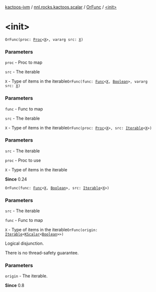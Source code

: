 [kactoos-jvm](../../index.md) / [nnl.rocks.kactoos.scalar](../index.md) / [OrFunc](index.md) / [&lt;init&gt;](./-init-.md)

# &lt;init&gt;

`OrFunc(proc: `[`Proc`](../../nnl.rocks.kactoos/-proc/index.md)`<`[`X`](index.md#X)`>, vararg src: `[`X`](index.md#X)`)`

### Parameters

`proc` - Proc to map

`src` - The iterable

`X` - Type of items in the iterable`OrFunc(func: `[`Func`](../../nnl.rocks.kactoos/-func/index.md)`<`[`X`](index.md#X)`, `[`Boolean`](https://kotlinlang.org/api/latest/jvm/stdlib/kotlin/-boolean/index.html)`>, vararg src: `[`X`](index.md#X)`)`

### Parameters

`func` - Func to map

`src` - The iterable

`X` - Type of items in the iterable`OrFunc(proc: `[`Proc`](../../nnl.rocks.kactoos/-proc/index.md)`<`[`X`](index.md#X)`>, src: `[`Iterable`](https://kotlinlang.org/api/latest/jvm/stdlib/kotlin.collections/-iterable/index.html)`<`[`X`](index.md#X)`>)`

### Parameters

`src` - The iterable

`proc` - Proc to use

`X` - Type of items in the iterable

**Since**
0.24

`OrFunc(func: `[`Func`](../../nnl.rocks.kactoos/-func/index.md)`<`[`X`](index.md#X)`, `[`Boolean`](https://kotlinlang.org/api/latest/jvm/stdlib/kotlin/-boolean/index.html)`>, src: `[`Iterable`](https://kotlinlang.org/api/latest/jvm/stdlib/kotlin.collections/-iterable/index.html)`<`[`X`](index.md#X)`>)`

### Parameters

`src` - The iterable

`func` - Func to map

`X` - Type of items in the iterable`OrFunc(origin: `[`Iterable`](https://kotlinlang.org/api/latest/jvm/stdlib/kotlin.collections/-iterable/index.html)`<`[`KScalar`](../../nnl.rocks.kactoos/-k-scalar.md)`<`[`Boolean`](https://kotlinlang.org/api/latest/jvm/stdlib/kotlin/-boolean/index.html)`>>)`

Logical disjunction.

There is no thread-safety guarantee.

### Parameters

`origin` - The iterable.

**Since**
0.8

